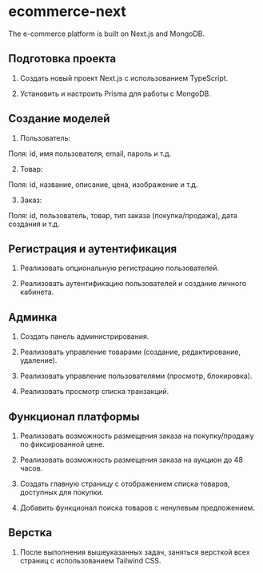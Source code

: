 # ecommerce-next

The e-commerce platform is built on Next.js and MongoDB.


## Подготовка проекта

1. Создать новый проект Next.js с использованием TypeScript.

2. Установить и настроить Prisma для работы с MongoDB.

## Создание моделей

1. Пользователь:

Поля: id, имя пользователя, email, пароль и т.д.

2. Товар:

Поля: id, название, описание, цена, изображение и т.д.

3. Заказ:

Поля: id, пользователь, товар, тип заказа (покупка/продажа), дата создания и т.д.

## Регистрация и аутентификация

1. Реализовать опциональную регистрацию пользователей.

2. Реализовать аутентификацию пользователей и создание личного кабинета.

## Админка

1. Создать панель администрирования.

2. Реализовать управление товарами (создание, редактирование, удаление).

3. Реализовать управление пользователями (просмотр, блокировка).

4. Реализовать просмотр списка транзакций.

## Функционал платформы

1. Реализовать возможность размещения заказа на покупку/продажу по фиксированной цене.

2. Реализовать возможность размещения заказа на аукцион до 48 часов.

3. Создать главную страницу с отображением списка товаров, доступных для покупки.

4. Добавить функционал поиска товаров с ненулевым предложением.

## Верстка

1. После выполнения вышеуказанных задач, заняться версткой всех страниц с использованием Tailwind CSS.

